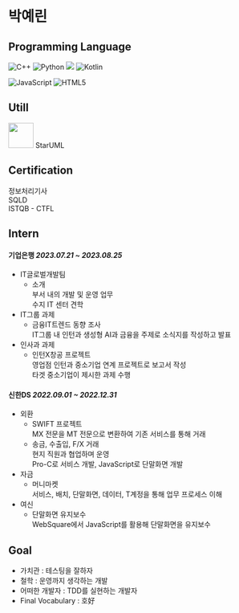<!--
**ye-s-rin/ye-s-rin** is a ✨ _special_ ✨ repository because its `README.md` (this file) appears on your GitHub profile.

Here are some ideas to get you started:

- 🔭 I’m currently working on ...kjkjkjk
- 🌱 I’m currently learning ...
- 👯 I’m looking to collaborate on ...
- 🤔 I’m looking for help with ...
- 💬 Ask me about ...
- 📫 How to reach me: ...
- 😄 Pronouns: ...
- ⚡ Fun fact: ...
-->

# 박예린

## Programming Language

<img alt="C++" src ="https://img.shields.io/badge/C++-00599C.svg?&style=flat-square&logo=cplusplus&logoColor=white"/> <img alt="Python" src ="https://img.shields.io/badge/Python-3776AB.svg?&style=flat-square&logo=python&logoColor=white"/> <img src="https://img.shields.io/badge/Java-007396?style=flat-square&logo=OpenJDK&logoColor=white"/> <img alt="Kotlin" src ="https://img.shields.io/badge/Kotlin-7F52FF.svg?&style=flat-square&logo=kotlin&logoColor=white"/>

<img alt="JavaScript" src ="https://img.shields.io/badge/JavaScript-F7DF1E.svg?&style=flat-square&logo=JavaScript&logoColor=white"/> <img alt="HTML5" src ="https://img.shields.io/badge/HTML5-E34F26.svg?&style=flat-square&logo=HTML5&logoColor=white"/>

## Utill

<img src="https://github.com/ye-s-rin/ye-s-rin/assets/46209669/21f7d87b-73ea-4eb0-9ae3-80b9f3b30e65" width="50" height="50"> 
StarUML

## Certification
  
정보처리기사  
SQLD  
ISTQB - CTFL

## Intern

#### 기업은행  *2023.07.21 ~ 2023.08.25*
* IT글로벌개발팀  
  * 소개  
     부서 내의 개발 및 운영 업무  
     수지 IT 센터 견학 
* IT그룹 과제  
  * 금융IT트렌드 동향 조사  
     IT그룹 내 인턴과 생성형 AI과 금융을 주제로 소식지를 작성하고 발표  
* 인사과 과제  
  * 인턴X창공 프로젝트  
     영업점 인턴과 중소기업 연계 프로젝트로 보고서 작성  
     타겟 중소기업이 제시한 과제 수행
     
#### 신한DS  *2022.09.01 ~ 2022.12.31*
* 외환  
  * SWIFT 프로젝트  
    MX 전문을 MT 전문으로 변환하여 기존 서비스를 통해 거래  
  * 송금, 수출입, F/X 거래  
    현지 직원과 협업하며 운영  
    Pro-C로 서비스 개발, JavaScript로 단말화면 개발  
* 자금  
  * 머니마켓  
    서비스, 배치, 단말화면, 데이터, T계정을 통해 업무 프로세스 이해  
* 여신  
  * 단말화면 유지보수  
    WebSquare에서 JavaScript를 활용해 단말화면을 유지보수  
<!--
## Github

[![Anurag's GitHub stats](https://github-readme-stats.vercel.app/api?username=ye-s-rin)](https://github.com/ye-s-rin/github-readme-stats)
-->
## Goal
- 가치관 : 테스팅을 잘하자
- 철학 : 운영까지 생각하는 개발
- 어떠한 개발자 : TDD를 실현하는 개발자
- Final Vocabulary : 호好
